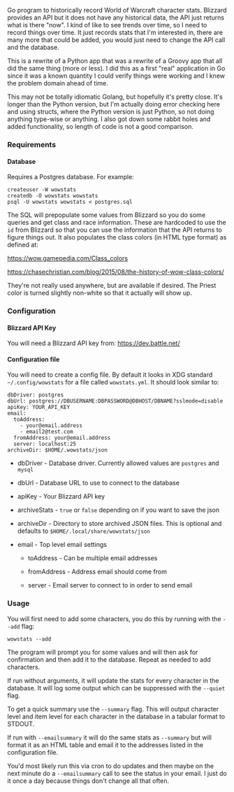 Go program to historically record World of Warcraft character stats. Blizzard
provides an API but it does not have any historical data, the API just
returns what is there "now". I kind of like to see trends over time, so I need
to record things over time. It just records stats that I'm interested in, there are
many more that could be added, you would just need to change the API call and the database.

This is a rewrite of a Python app that was a rewrite of a Groovy app that all did
the same thing (more or less). I did this as a first "real" application in Go 
since it was a known quantity I could verify things were working and I knew the 
problem domain ahead of time.

This may not be totally idiomatic Golang, but hopefully it's pretty close. It's
longer than the Python version, but I'm actually doing error checking here and 
using structs, where the Python version is just Python, so not doing anything
type-wise or anything. I also got down some rabbit holes and added functionality,
so length of code is not a good comparison.

### Requirements

#### Database

Requires a Postgres database. For example:

    createuser -W wowstats
    createdb -O wowstats wowstats
    psql -U wowstats wowstats < postgres.sql
    
The SQL will prepopulate some values from Blizzard so you do some queries and get
class and race information. These are hardcoded to use the `id` from Blizzard so that 
you can use the information that the API returns to figure things out. It also populates
the class colors (in HTML type format) as defined at:

https://wow.gamepedia.com/Class_colors
 
https://chasechristian.com/blog/2015/08/the-history-of-wow-class-colors/

They're not really used anywhere, but are available if desired. The Priest color is turned slightly
non-white so that it actually will show up.

### Configuration

#### Blizzard API Key

You will need a Blizzard API key from: https://dev.battle.net/ 

#### Configuration file

You will need to create a config file. By default it looks in XDG standard `~/.config/wowstats` for a file 
called `wowstats.yml`. It should look similar to:

    dbDriver: postgres
    dbUrl: postgres://DBUSERNAME:DBPASSWORD@DBHOST/DBNAME?sslmode=disable
    apiKey: YOUR_API_KEY
    email:
      toAddress:
        - your@email.address
        - email2@test.com
      fromAddress: your@email.address
      server: localhost:25
    archiveDir: $HOME/.wowstats/json

* dbDriver - Database driver. Currently allowed values are `postgres` and `mysql`

* dbUrl - Database URL to use to connect to the database

* apiKey - Your Blizzard API key

* archiveStats - `true` or `false` depending on if you want to save the json

* archiveDir - Directory to store archived JSON files. This is optional and defaults to `$HOME/.local/share/wowstats/json`

* email - Top level email settings

    * toAddress - Can be multiple email addresses

    * fromAddress - Address email should come from

    * server - Email server to connect to in order to send email
    
### Usage

You will first need to add some characters, you do this by running with the `--add` flag:

    wowstats --add
    
The program will prompt you for some values and will then ask for confirmation and then add it to the
database. Repeat as needed to add characters.

If run without arguments, it will update the stats for every character in the database. It will log some
output which can be suppressed with the `--quiet` flag.

To get a quick summary use the `--summary` flag. This will output character level and item level for each
character in the database in a tabular format to STDOUT.

If run with `--emailsummary` it will do the same stats as `--summary` but will format it as an HTML
table and email it to the addresses listed in the configuration file.

You'd most likely run this via cron to do updates and then maybe on the next minute do a `--emailsummary`
call to see the status in your email. I just do it once a day because things don't change all that often.
